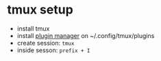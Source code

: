 # tmux setup

- install tmux
- install [plugin manager](https://github.com/tmux-plugins/tpm) on ~/.config/tmux/plugins
- create session: `tmux`
- inside sesson: `prefix + I`
